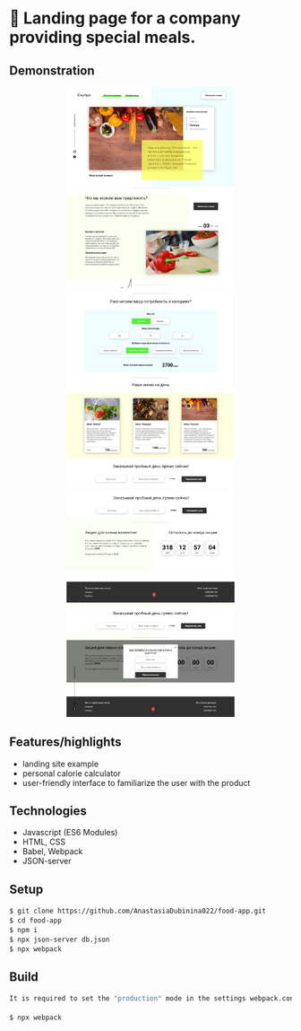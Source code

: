 # 🍎 Landing page for a company providing special meals.

## Demonstration

<p align="center">
  <img src="img/screenshots/screenshot-1.png" width="300" />
  <img src="img/screenshots/screenshot-2.png" width="300" />
  <img src="img/screenshots/screenshot-3.png" width="300" />
  <img src="img/screenshots/screenshot-4.png" width="300" />
</p>


## Features/highlights

- landing site example
- personal calorie calculator
- user-friendly interface to familiarize the user with the product

## Technologies

- Javascript (ES6 Modules)
- HTML, CSS
- Babel, Webpack
- JSON-server

## Setup

```bash
$ git clone https://github.com/AnastasiaDubinina022/food-app.git
$ cd food-app
$ npm i
$ npx json-server db.json
$ npx webpack
```

## Build

```bash
It is required to set the "production" mode in the settings webpack.config.js

$ npx webpack
```